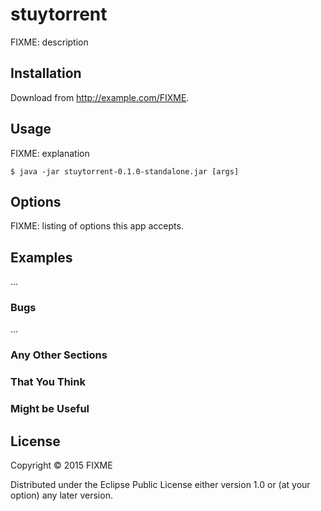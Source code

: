 # stuytorrent

FIXME: description

## Installation

Download from http://example.com/FIXME.

## Usage

FIXME: explanation

    $ java -jar stuytorrent-0.1.0-standalone.jar [args]

## Options

FIXME: listing of options this app accepts.

## Examples

...

### Bugs

...

### Any Other Sections
### That You Think
### Might be Useful

## License

Copyright © 2015 FIXME

Distributed under the Eclipse Public License either version 1.0 or (at
your option) any later version.
